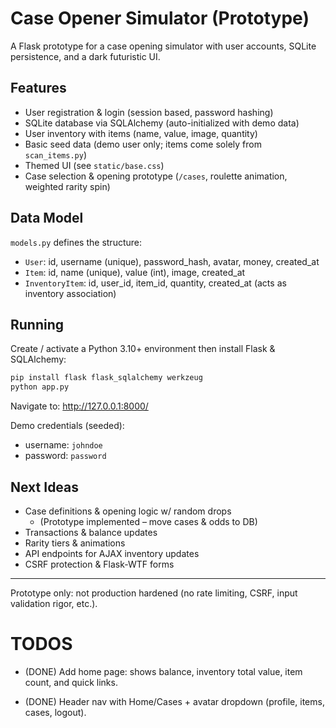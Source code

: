 # Case Opener Simulator (Prototype)

A Flask prototype for a case opening simulator with user accounts, SQLite persistence, and a dark futuristic UI.

## Features
- User registration & login (session based, password hashing)  
- SQLite database via SQLAlchemy (auto-initialized with demo data)  
- User inventory with items (name, value, image, quantity)  
- Basic seed data (demo user only; items come solely from `scan_items.py`)  
- Themed UI (see `static/base.css`)  
 - Case selection & opening prototype (`/cases`, roulette animation, weighted rarity spin)  

## Data Model
`models.py` defines the structure:
- `User`: id, username (unique), password_hash, avatar, money, created_at
- `Item`: id, name (unique), value (int), image, created_at
- `InventoryItem`: id, user_id, item_id, quantity, created_at (acts as inventory association)

## Running
Create / activate a Python 3.10+ environment then install Flask & SQLAlchemy:

```bash
pip install flask flask_sqlalchemy werkzeug
python app.py
```

Navigate to: http://127.0.0.1:8000/

Demo credentials (seeded):
- username: `johndoe`
- password: `password`

## Next Ideas
- Case definitions & opening logic w/ random drops
	- (Prototype implemented – move cases & odds to DB)
- Transactions & balance updates
- Rarity tiers & animations
- API endpoints for AJAX inventory updates
- CSRF protection & Flask-WTF forms

---
Prototype only: not production hardened (no rate limiting, CSRF, input validation rigor, etc.).


# TODOS
- (DONE) Add home page: shows balance, inventory total value, item count, and quick links.

- (DONE) Header nav with Home/Cases + avatar dropdown (profile, items, cases, logout).
